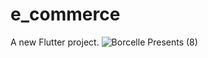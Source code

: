 # e_commerce

A new Flutter project.
![Borcelle Presents (8)](https://github.com/user-attachments/assets/fb4ab066-9e1b-48c9-9413-5eec88a94bd5)
